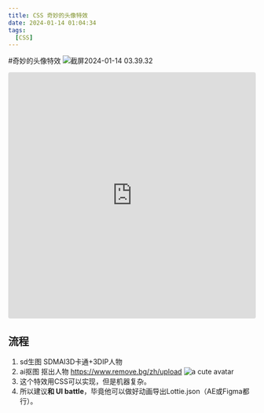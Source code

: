 ```yaml
---
title: CSS 奇妙的头像特效
date: 2024-01-14 01:04:34
tags:
  [CSS]
---
```


#奇妙的头像特效
 ![截屏2024-01-14 03.39.32](http://image.hansking.cn/picgo/%E6%88%AA%E5%B1%8F2024-01-14%2003.39.32.png)

<iframe src="https://codesandbox.io/embed/669pyd?view=Editor+%2B+Preview"
     style="width:100%; height: 500px; border:0; border-radius: 4px; overflow:hidden;"
     title="css 奇妙的头像特效"
     allow="accelerometer; ambient-light-sensor; camera; encrypted-media; geolocation; gyroscope; hid; microphone; midi; payment; usb; vr; xr-spatial-tracking"
     sandbox="allow-forms allow-modals allow-popups allow-presentation allow-same-origin allow-scripts"
   ></iframe>

## 流程

1. sd生图 SDMAI3D卡通+3DIP人物
2. ai抠图 抠出人物 https://www.remove.bg/zh/upload
    ![a cute avatar](http://image.hansking.cn/picgo/a%20cute%20avatar.png)
3. 这个特效用CSS可以实现，但是机器复杂。
4. 所以建议**和 UI battle**，毕竟他可以做好动画导出Lottie.json（AE或Figma都行）。
